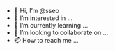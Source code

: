 - 👋 Hi, I’m @sseo
- 👀 I’m interested in ...
- 🌱 I’m currently learning ...
- 💞️ I’m looking to collaborate on ...
- 📫 How to reach me ...

<!---
sseo/sseo is a ✨ special ✨ repository because its `README.md` (this file) appears on your GitHub profile.
You can click the Preview link to take a look at your changes.
--->
